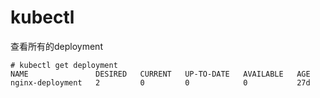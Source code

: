 # kubectl



查看所有的deployment

```
# kubectl get deployment
NAME               DESIRED   CURRENT   UP-TO-DATE   AVAILABLE   AGE
nginx-deployment   2         0         0            0           27d
```


